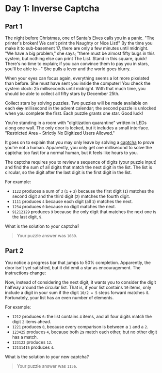 # Day 1: Inverse Captcha

## Part 1

The night before Christmas, one of Santa's Elves calls you in a panic. "The printer's broken! We can't print the Naughty or Nice List!" By the time you make it to sub-basement 17, there are only a few minutes until midnight. "We have a big problem," she says; "there must be almost fifty bugs in this system, but nothing else can print The List. Stand in this square, quick! There's no time to explain; if you can convince them to pay you in stars, you'll be able to--" She pulls a lever and the world goes blurry.

When your eyes can focus again, everything seems a lot more pixelated than before. She must have sent you inside the computer! You check the system clock: 25 milliseconds until midnight. With that much time, you should be able to collect all fifty stars by December 25th.

Collect stars by solving puzzles. Two puzzles will be made available on each ~~day~~ millisecond in the advent calendar; the second puzzle is unlocked when you complete the first. Each puzzle grants one star. Good luck!

You're standing in a room with "digitization quarantine" written in LEDs along one wall. The only door is locked, but it includes a small interface. "Restricted Area - Strictly No Digitized Users Allowed."

It goes on to explain that you may only leave by solving a [captcha](https://en.wikipedia.org/wiki/CAPTCHA) to prove you're not a human. Apparently, you only get one millisecond to solve the captcha: too fast for a normal human, but it feels like hours to you.

The captcha requires you to review a sequence of digits (your puzzle input) and find the sum of all digits that match the next digit in the list. The list is circular, so the digit after the last digit is the first digit in the list.

For example:

- `1122` produces a sum of `3` (`1` + `2`) because the first digit (`1`) matches the second digit and the third digit (`2`) matches the fourth digit.
- `1111` produces `4` because each digit (all `1`) matches the next.
- `1234` produces `0` because no digit matches the next.
- `91212129` produces `9` because the only digit that matches the next one is the last digit, `9`.

What is the solution to your captcha?

> Your puzzle answer was `1089`.

## Part 2

You notice a progress bar that jumps to 50% completion. Apparently, the door isn't yet satisfied, but it did emit a star as encouragement. The instructions change:

Now, instead of considering the next digit, it wants you to consider the digit halfway around the circular list. That is, if your list contains `10` items, only include a digit in your sum if the digit `10/2 = 5` steps forward matches it. Fortunately, your list has an even number of elements.

For example:

- `1212` produces `6`: the list contains `4` items, and all four digits match the digit `2` items ahead.
- `1221` produces `0`, because every comparison is between a `1` and a `2`.
- `123425` produces `4`, because both `2`s match each other, but no other digit has a match.
- `123123` produces `12`.
- `12131415` produces `4`.

What is the solution to your new captcha?

> Your puzzle answer was `1156`.
